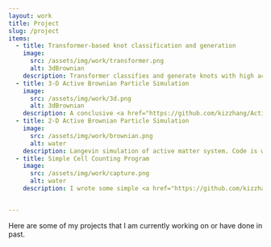```yaml
---
layout: work
title: Project
slug: /project
items:
  - title: Transformer-based knot classification and generation
    image:
      src: /assets/img/work/transformer.png
      alt: 3dBrownian
    description: Transformer classifies and generate knots with high accuracy. Code can be found <a href="https://github.com/kizzhang/KnotTransformer">here</a>.
  - title: 3-D Active Brownian Particle Simulation
    image:
      src: /assets/img/work/3d.png
      alt: 3dBrownian
    description: A conclusive <a href="https://github.com/kizzhang/ActivePolymer">repository</a> of simulating active polymer (ABP, tangential, chiral, and more...) using LAMMPS and HOOMD-Blue.
  - title: 2-D Active Brownian Particle Simulation
    image:
      src: /assets/img/work/brownian.png
      alt: water
    description: Langevin simulation of active matter system. Code is written in Python 3.0 and can be found <a href="https://github.com/kizzhang/langevinSimulation">here</a>. I will add README file later.
  - title: Simple Cell Counting Program
    image:
      src: /assets/img/work/capture.png
      alt: water
    description: I wrote some simple <a href="https://github.com/kizzhang/codeforHS2Bproject">MATLAB scripts</a> to measure cells captured under bright-field/phase-contrast microscope. I will update README file once paper is out.


---
```


Here are some of my projects that I am currently working on or have done in past.  
<br />
<br />
